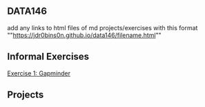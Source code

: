 ## DATA146
add any links to html files of md projects/exercises with this format ""https://jdr0bins0n.github.io/data146/filename.html""

## Informal Exercises
 
[Exercise 1: Gapminder](https://jdr0bins0n.github.io/data146/exercise1.html)

## Projects

